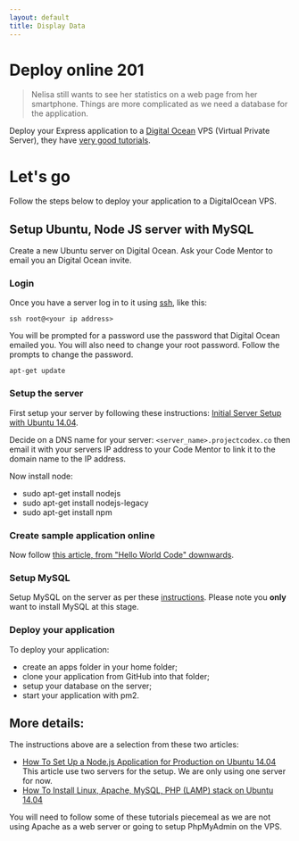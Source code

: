 ```yaml
---
layout: default
title: Display Data
---
```


# Deploy online 201

> Nelisa still wants to see her statistics on a web page from her smartphone. Things are more complicated as we need a database for the application.

Deploy your Express application to a [Digital Ocean](https://www.digitalocean.com) VPS (Virtual Private Server), they have [very good tutorials](https://www.digitalocean.com/community/tutorials).

# Let's go

Follow the steps below to deploy your application to a DigitalOcean VPS.

## Setup Ubuntu, Node JS server with MySQL

Create a new Ubuntu server on Digital Ocean. Ask your Code Mentor to email you an Digital Ocean invite.

### Login

Once you have a server log in to it using [ssh](https://en.wikipedia.org/wiki/Secure_Shell), like this:

```
ssh root@<your ip address>
```

You will be prompted for a password use the password that Digital Ocean emailed you. You will also need to change your root password. Follow the prompts to change the password.

```
apt-get update
```

### Setup the server

First setup your server by following these instructions: [Initial Server Setup with Ubuntu 14.04](https://www.digitalocean.com/community/tutorials/initial-server-setup-with-ubuntu-14-04).

Decide on a DNS name for your server: `<server_name>.projectcodex.co` then email it with your servers IP address to your Code Mentor to link it to the domain name to the IP address.

Now install node:

* sudo apt-get install nodejs
* sudo apt-get install nodejs-legacy
* sudo apt-get install npm

### Create sample application online

Now follow [this article, from "Hello World Code" downwards](https://www.digitalocean.com/community/tutorials/how-to-set-up-a-node-js-application-for-production-on-ubuntu-14-04#hello-world-code).

### Setup MySQL

Setup MySQL on the server as per these [instructions](https://www.digitalocean.com/community/tutorials/how-to-install-linux-apache-mysql-php-lamp-stack-on-ubuntu-14-04). Please note you **only** want to install MySQL at this stage.

### Deploy your application

To deploy your application:

* create an apps folder in your home folder;
* clone your application from GitHub into that folder;
* setup your database on the server;
* start your application with pm2.

## More details:

The instructions above are a selection from these two articles:

  * [How To Set Up a Node.js Application for Production on Ubuntu 14.04](https://www.digitalocean.com/community/tutorials/how-to-set-up-a-node-js-application-for-production-on-ubuntu-14-04) This article use two servers for the setup. We are only using one server for now.
  * [How To Install Linux, Apache, MySQL, PHP (LAMP) stack on Ubuntu 14.04](https://www.digitalocean.com/community/tutorials/how-to-install-linux-apache-mysql-php-lamp-stack-on-ubuntu-14-04)

  You will need to follow some of these tutorials piecemeal as we are not using Apache as a web server or going to setup PhpMyAdmin on the VPS.
